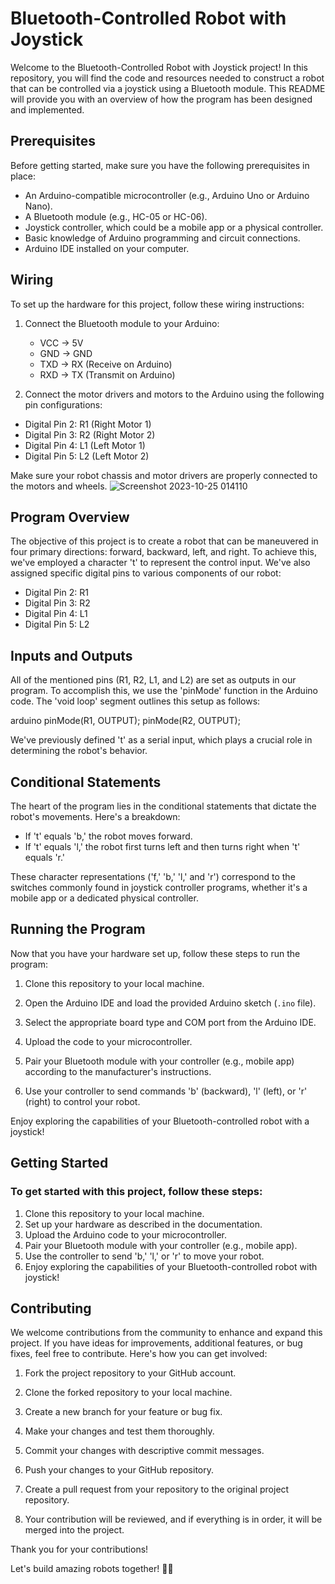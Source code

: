 # Bluetooth-Controlled Robot with Joystick

Welcome to the Bluetooth-Controlled Robot with Joystick project! In this repository, you will find the code and resources needed to construct a robot that can be controlled via a joystick using a Bluetooth module. This README will provide you with an overview of how the program has been designed and implemented.

## Prerequisites

Before getting started, make sure you have the following prerequisites in place:

- An Arduino-compatible microcontroller (e.g., Arduino Uno or Arduino Nano).
- A Bluetooth module (e.g., HC-05 or HC-06).
- Joystick controller, which could be a mobile app or a physical controller.
- Basic knowledge of Arduino programming and circuit connections.
- Arduino IDE installed on your computer.

## Wiring

To set up the hardware for this project, follow these wiring instructions:

1. Connect the Bluetooth module to your Arduino:
   - VCC -> 5V
   - GND -> GND
   - TXD -> RX (Receive on Arduino)
   - RXD -> TX (Transmit on Arduino)

2. Connect the motor drivers and motors to the Arduino using the following pin configurations:

- Digital Pin 2: R1 (Right Motor 1)
- Digital Pin 3: R2 (Right Motor 2)
- Digital Pin 4: L1 (Left Motor 1)
- Digital Pin 5: L2 (Left Motor 2)

Make sure your robot chassis and motor drivers are properly connected to the motors and wheels.
![Screenshot 2023-10-25 014110](https://github.com/TheAkshantSaini/Robotics-Internship/assets/92256182/31013863-f94d-45ea-9606-85ee0cf394d6)


## Program Overview

The objective of this project is to create a robot that can be maneuvered in four primary directions: forward, backward, left, and right. To achieve this, we've employed a character 't' to represent the control input. We've also assigned specific digital pins to various components of our robot:

- Digital Pin 2: R1
- Digital Pin 3: R2
- Digital Pin 4: L1
- Digital Pin 5: L2

## Inputs and Outputs

All of the mentioned pins (R1, R2, L1, and L2) are set as outputs in our program. To accomplish this, we use the 'pinMode' function in the Arduino code. The 'void loop' segment outlines this setup as follows:

arduino
pinMode(R1, OUTPUT);
pinMode(R2, OUTPUT);

We've previously defined 't' as a serial input, which plays a crucial role in determining the robot's behavior.

## Conditional Statements
The heart of the program lies in the conditional statements that dictate the robot's movements. Here's a breakdown:

- If 't' equals 'b,' the robot moves forward.
- If 't' equals 'l,' the robot first turns left and then turns right when 't' equals 'r.'

These character representations ('f,' 'b,' 'l,' and 'r') correspond to the switches commonly found in joystick controller programs, whether it's a mobile app or a dedicated physical controller.

## Running the Program

Now that you have your hardware set up, follow these steps to run the program:

1. Clone this repository to your local machine.

2. Open the Arduino IDE and load the provided Arduino sketch (`.ino` file).

3. Select the appropriate board type and COM port from the Arduino IDE.

4. Upload the code to your microcontroller.

5. Pair your Bluetooth module with your controller (e.g., mobile app) according to the manufacturer's instructions.

6. Use your controller to send commands 'b' (backward), 'l' (left), or 'r' (right) to control your robot.

Enjoy exploring the capabilities of your Bluetooth-controlled robot with a joystick!

## Getting Started
### To get started with this project, follow these steps:

1. Clone this repository to your local machine.
2. Set up your hardware as described in the documentation.
3. Upload the Arduino code to your microcontroller.
4. Pair your Bluetooth module with your controller (e.g., mobile app).
5. Use the controller to send 'b,' 'l,' or 'r' to move your robot.
6. Enjoy exploring the capabilities of your Bluetooth-controlled robot with joystick!

## Contributing

We welcome contributions from the community to enhance and expand this project. If you have ideas for improvements, additional features, or bug fixes, feel free to contribute. Here's how you can get involved:

1. Fork the project repository to your GitHub account.

2. Clone the forked repository to your local machine.

3. Create a new branch for your feature or bug fix.

4. Make your changes and test them thoroughly.

5. Commit your changes with descriptive commit messages.

6. Push your changes to your GitHub repository.

7. Create a pull request from your repository to the original project repository.

8. Your contribution will be reviewed, and if everything is in order, it will be merged into the project.

Thank you for your contributions!

Let's build amazing robots together! 🤖✨
